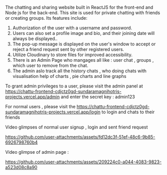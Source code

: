 The chatting and sharing website built in ReactJS for the front-end and Node js for the back-end. This site is used for private chatting with friends or creating groups. Its features include:

1. Authorization of the user with a username and password.
2. Users can also set a profile image and bio, and their joining date will always be displayed..
3. The pop-up message is displayed on the user's window to accept or reject a friend request sent by other registered users.
4. Utilize Cloudinary to store files for improved accessibility.
5. There is an Admin Page who mangages all like : user chat , groups , which user to remove from the chat.
6. The admin aslo track all the history chats , who doing chats with visualisation help of charts , pie charts and line graphs

To grant admin privileges to a user, please visit the admin panel at https://chattu-frontend-cdjctz0gd-sundaramagnihotris-projects.vercel.app/admin and enter the secret key : admin123

For normal users , please visit the https://chattu-frontend-cdjctz0gd-sundaramagnihotris-projects.vercel.app/login  to login and chats to their friends

Video glimpses of normal user signup , login and sent friend request

https://github.com/user-attachments/assets/fd12dc3f-51ef-48c6-9b85-6926798760b4


Video glimpse of admin page :

https://github.com/user-attachments/assets/209224c0-a044-4083-9823-a523d08c8a90



